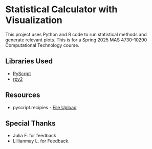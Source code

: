 # Statistical Calculator with Visualization

This project uses Python and R code to run statistical methods and generate relevant plots. This is for a Spring 2025 MAS 4730-10290 Computational Technology course.

## Libraries Used

- [PyScript](https://pyscript.net/)
- [rpy2](https://rpy2.github.io/)

## Resources

- pyscript.recipies - [File Upload](https://pyscript.recipes/latest/basic/file-upload/)


## Special Thanks
- Julia F. for feedback
- Lillianmay L. for Feedback.